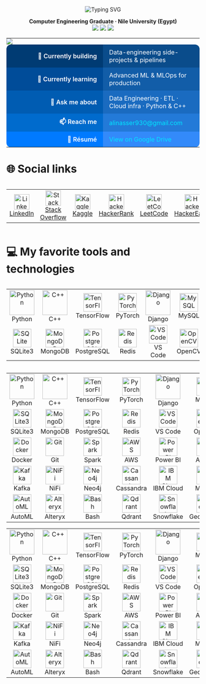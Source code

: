 <!-- ======================  HERO SECTION  ====================== -->

<p align="center">
  <img src="https://readme-typing-svg.demolab.com?font=Fira+Code&size=28&pause=1500&color=00BFFF&center=true&vCenter=true&width=1000&lines=Hi+%F0%9F%91%8B+I'm+Ali+Nasser+Badawy;Computer+Engineering+Graduate+%F0%9F%92%BB;Data+%26+Software+Engineer+in+the+Making" alt="Typing SVG">
</p>

<p align="center">
  <b>Computer Engineering Graduate · Nile University (Egypt)</b> <br/>
  <img src="https://img.shields.io/badge/-Data%20Engineering-0A66C2?style=for-the-badge&logo=Apache%20Airflow&logoColor=white"/>
  <img src="https://img.shields.io/badge/-Data%20Science-2596be?style=for-the-badge&logo=apachespark&logoColor=white"/>
<!--   <img src="https://img.shields.io/badge/-Data%20Science-2596be?style=for-the-badge&logo=pytorch&logoColor=white"/> -->
  <img src="https://img.shields.io/badge/-Software%20Engineering-6F42C1?style=for-the-badge&logo=python&logoColor=white"/>
  
</p>



<!-- ======================  END HERO  ====================== -->

<!-- ======================  QUICK FACTS  ====================== -->

<table align="center" style="border-collapse:collapse;">
  <!-- Decorative wave -->
  <tr>
    <td colspan="2" style="padding:0;border:none;">
      <img src="https://capsule-render.vercel.app/api?type=waving&color=0:00BFFF,100:0066FF&height=60&section=header"/>
    </td>
  </tr>

  <!-- Row 1 -->
  <tr>
    <td align="right" width="220"
        style="padding:10px 16px;font-weight:600;background:#003B73;color:#fff;border-radius:12px 0 0 0;">
      🚀  Currently&nbsp;building
    </td>
    <td align="left"
        style="padding:10px 16px;background:#0A4C8B;color:#fff;border-radius:0 12px 0 0;">
      Data-engineering side-projects & pipelines
    </td>
  </tr>

  <!-- Row 2 -->
  <tr>
    <td align="right"
        style="padding:10px 16px;font-weight:600;background:#004C99;color:#fff;">
      🌱  Currently&nbsp;learning
    </td>
    <td align="left"
        style="padding:10px 16px;background:#125DA8;color:#fff;">
      Advanced ML & MLOps for production
    </td>
  </tr>

  <!-- Row 3 -->
  <tr>
    <td align="right"
        style="padding:10px 16px;font-weight:600;background:#005CB2;color:#fff;">
      💬  Ask&nbsp;me&nbsp;about
    </td>
    <td align="left"
        style="padding:10px 16px;background:#1A6BC0;color:#fff;">
      Data Engineering · ETL · Cloud infra · Python & C++
    </td>
  </tr>

  <!-- Row 4 -->
  <tr>
    <td align="right"
        style="padding:10px 16px;font-weight:600;background:#006BCD;color:#fff;">
      📫  Reach&nbsp;me
    </td>
    <td align="left"
        style="padding:10px 16px;background:#237AD8;color:#fff;">
      <a href="mailto:alinasser930@gmail.com" style="color:#00E8FF;text-decoration:none;">
        alinasser930@gmail.com
      </a>
    </td>
  </tr>

  <!-- Row 5 -->
  <tr>
    <td align="right"
        style="padding:10px 16px;font-weight:600;background:#007AFF;color:#fff;border-radius:0 0 0 12px;">
      📄  Résumé
    </td>
    <td align="left"
        style="padding:10px 16px;background:#338AFA;color:#fff;border-radius:0 0 12px 0;">
      <a href="https://drive.google.com/file/d/1It9c2yYH0fZtNa_T791YxVqHvdWKi1a3/view?usp=drive"
         target="_blank" style="color:#00E8FF;text-decoration:none;">
        View on Google Drive
      </a>
    </td>
  </tr>
</table>



# 🌐 Social links
<div style="display: flex; justify-content: center;">
  <table>
    <tr>
      <td align="center" width="90">
        <a href="https://www.linkedin.com/in/alibadawy/" target="_blank" rel="noreferrer">
          <img src="https://raw.githubusercontent.com/rahuldkjain/github-profile-readme-generator/master/src/images/icons/Social/linked-in-alt.svg"
               alt="LinkedIn" width="40" height="40" /><br>
          LinkedIn
        </a>
      </td>
      <td align="center" width="90">
        <a href="https://stackoverflow.com/users/22475460/ali-nasser-badawy" target="_blank" rel="noreferrer">
          <img src="https://raw.githubusercontent.com/rahuldkjain/github-profile-readme-generator/master/src/images/icons/Social/stack-overflow.svg"
               alt="Stack Overflow" width="40" height="40" /><br>
          Stack Overflow
        </a>
      </td>
      <td align="center" width="90">
        <a href="https://www.kaggle.com/alinasserbadawy" target="_blank" rel="noreferrer">
          <img src="https://raw.githubusercontent.com/rahuldkjain/github-profile-readme-generator/master/src/images/icons/Social/kaggle.svg"
               alt="Kaggle" width="40" height="40" /><br>
          Kaggle
        </a>
      </td>
      <td align="center" width="90">
        <a href="https://www.hackerrank.com/alinasser930" target="_blank" rel="noreferrer">
          <img src="https://raw.githubusercontent.com/rahuldkjain/github-profile-readme-generator/master/src/images/icons/Social/hackerrank.svg"
               alt="HackerRank" width="40" height="40" /><br>
          HackerRank
        </a>
      </td>
      <td align="center" width="90">
        <a href="https://leetcode.com/" target="_blank" rel="noreferrer">
          <img src="https://raw.githubusercontent.com/rahuldkjain/github-profile-readme-generator/master/src/images/icons/Social/leet-code.svg"
               alt="LeetCode" width="40" height="40" /><br>
          LeetCode
        </a>
      </td>
      <td align="center" width="90">
        <a href="https://www.hackerearth.com/@alinasser930" target="_blank" rel="noreferrer">
          <img src="https://raw.githubusercontent.com/rahuldkjain/github-profile-readme-generator/master/src/images/icons/Social/hackerearth.svg"
               alt="HackerEarth" width="40" height="40" /><br>
          HackerEarth
        </a>
      </td>
    </tr>
  </table>
</div>


# 💻 My favorite tools and technologies
<div style="display: flex; justify-content: center;">
  <table>
    <!-- Row 1 -->
    <tr>
      <td align="center" width="90">
        <img src="https://techstack-generator.vercel.app/python-icon.svg" alt="Python" width="65" height="65" /><br>
        Python
      </td>
      <td align="center" width="90">
        <img src="https://techstack-generator.vercel.app/cpp-icon.svg" alt="C++" width="65" height="65" /><br>
        C++
      </td>
      <td align="center" width="90">
        <img src="https://skillicons.dev/icons?i=tensorflow" alt="TensorFlow" width="48" height="48" /><br>
        TensorFlow
      </td>
      <td align="center" width="90">
        <img src="https://skillicons.dev/icons?i=pytorch" alt="PyTorch" width="48" height="48" /><br>
        PyTorch
      </td>
      <td align="center" width="90">
        <img src="https://techstack-generator.vercel.app/django-icon.svg" alt="Django" width="65" height="65" /><br>
        Django
      </td>
      <td align="center" width="90">
        <img src="https://skillicons.dev/icons?i=mysql" alt="MySQL" width="48" height="48" /><br>
        MySQL
      </td>
    </tr>
    <!-- Row 2 -->
    <tr>
      <td align="center" width="90">
        <img src="https://skillicons.dev/icons?i=sqlite" alt="SQLite" width="48" height="48" /><br>
        SQLite3
      </td>
      <td align="center" width="90">
        <img src="https://skillicons.dev/icons?i=mongodb" alt="MongoDB" width="48" height="48" /><br>
        MongoDB
      </td>
      <td align="center" width="90">
        <img src="https://skillicons.dev/icons?i=postgresql" alt="PostgreSQL" width="48" height="48" /><br>
        PostgreSQL
      </td>
      <td align="center" width="90">
        <img src="https://skillicons.dev/icons?i=redis" alt="Redis" width="48" height="48" /><br>
        Redis
      </td>
      <td align="center" width="90">
        <img src="https://skillicons.dev/icons?i=vscode" alt="VS Code" width="48" height="48" /><br>
        VS Code
      </td>
      <td align="center" width="90">
        <img src="https://skillicons.dev/icons?i=opencv" alt="OpenCV" width="48" height="48" /><br>
        OpenCV
      </td>
    </tr>
  </table>
</div>



<!-- 💻 My favorite tools and technologies -->
<div align="center">
  <table>
    <!-- Row 1 -->
    <tr>
      <td width="100" align="center">
        <img src="https://techstack-generator.vercel.app/python-icon.svg" alt="Python" width="65"><br>Python
      </td>
      <td width="100" align="center">
        <img src="https://techstack-generator.vercel.app/cpp-icon.svg" alt="C++" width="65"><br>C++
      </td>
      <td width="100" align="center">
        <img src="https://skillicons.dev/icons?i=tensorflow" alt="TensorFlow" width="48"><br>TensorFlow
      </td>
      <td width="100" align="center">
        <img src="https://skillicons.dev/icons?i=pytorch" alt="PyTorch" width="48"><br>PyTorch
      </td>
      <td width="100" align="center">
        <img src="https://techstack-generator.vercel.app/django-icon.svg" alt="Django" width="65"><br>Django
      </td>
      <td width="100" align="center">
        <img src="https://skillicons.dev/icons?i=mysql" alt="MySQL" width="48"><br>MySQL
      </td>
    </tr>
        <!-- Row 2 -->
    <tr>
      <td width="100" align="center">
        <img src="https://skillicons.dev/icons?i=sqlite" alt="SQLite3" width="48"><br>SQLite3
      </td>
      <td width="100" align="center">
        <img src="https://skillicons.dev/icons?i=mongodb" alt="MongoDB" width="48"><br>MongoDB
      </td>
      <td width="100" align="center">
        <img src="https://skillicons.dev/icons?i=postgresql" alt="PostgreSQL" width="48"><br>PostgreSQL
      </td>
      <td width="100" align="center">
        <img src="https://skillicons.dev/icons?i=redis" alt="Redis" width="48"><br>Redis
      </td>
      <td width="100" align="center">
        <img src="https://skillicons.dev/icons?i=vscode" alt="VS Code" width="48"><br>VS Code
      </td>
      <td width="100" align="center">
        <img src="https://skillicons.dev/icons?i=opencv" alt="OpenCV" width="48"><br>OpenCV
      </td>
    </tr>
        <!-- Row 3 -->
    <tr>
      <td width="100" align="center">
        <img src="https://skillicons.dev/icons?i=docker" alt="Docker" width="48"><br>Docker
      </td>
      <td width="100" align="center">
        <img src="https://skillicons.dev/icons?i=git" alt="Git" width="48"><br>Git
      </td>
      <td width="100" align="center">
        <img src="https://raw.githubusercontent.com/devicons/devicon/master/icons/apache_spark/apache_spark-original.svg" alt="Spark" width="48"><br>Spark
      </td>
      <td width="100" align="center">
        <img src="https://skillicons.dev/icons?i=aws" alt="AWS" width="48"><br>AWS
      </td>
      <td width="100" align="center">
        <img src="https://skillicons.dev/icons?i=powerbi" alt="Power BI" width="48"><br>Power BI
      </td>
      <td width="100" align="center">
        <img src="https://skillicons.dev/icons?i=airflow" alt="Airflow" width="48"><br>Airflow
      </td>
    </tr>
    <!-- Row 4 -->
    <tr>
      <td width="100" align="center">
        <img src="https://skillicons.dev/icons?i=kafka" alt="Kafka" width="48"><br>Kafka
      </td>
      <td width="100" align="center">
        <img src="https://raw.githubusercontent.com/apache/nifi-site/main/assets/images/nifi-logo.svg" alt="NiFi" width="48"><br>NiFi
      </td>
      <td width="100" align="center">
        <img src="https://skillicons.dev/icons?i=neo4j" alt="Neo4j" width="48"><br>Neo4j
      </td>
      <td width="100" align="center">
        <img src="https://skillicons.dev/icons?i=cassandra" alt="Cassandra" width="48"><br>Cassandra
      </td>
      <td width="100" align="center">
        <img src="https://skillicons.dev/icons?i=ibmcloud" alt="IBM Cloud" width="48"><br>IBM Cloud
      </td>
      <td width="100" align="center">
        <img src="https://skillicons.dev/icons?i=mlflow" alt="MLflow" width="48"><br>MLflow
      </td>
    </tr>
    <!-- Row 5 -->
    <tr>
      <td width="100" align="center">
        <img src="https://raw.githubusercontent.com/google/automl/master/assets/automl-logo.svg" alt="AutoML" width="48"><br>AutoML
      </td>
      <td width="100" align="center">
        <img src="https://cdn.worldvectorlogo.com/logos/alteryx.svg" alt="Alteryx" width="48"><br>Alteryx
      </td>
      <td width="100" align="center">
        <img src="https://skillicons.dev/icons?i=bash" alt="Bash" width="48"><br>Bash
      </td>
      <td width="100" align="center">
        <img src="https://raw.githubusercontent.com/qdrant/qdrant/master/docs/public/logo.svg" alt="Qdrant" width="48"><br>Qdrant
      </td>
      <td width="100" align="center">
        <img src="https://skillicons.dev/icons?i=snowflake" alt="Snowflake" width="48"><br>Snowflake
      </td>
      <td width="100" align="center">
        <img src="https://raw.githubusercontent.com/geopandas/geopandas/main/doc/_static/logo.svg" alt="GeoPandas" width="48"><br>GeoPandas
      </td>
    </tr>
  </table>
</div>



<!-- 💻 My favorite tools and technologies -->
<div align="center">
  <table>
    <!-- Row 1 -->
    <tr>
      <td width="100" align="center"><img src="https://techstack-generator.vercel.app/python-icon.svg"                        alt="Python"       width="65"><br>Python</td>
      <td width="100" align="center"><img src="https://techstack-generator.vercel.app/cpp-icon.svg"                           alt="C++"          width="65"><br>C++</td>
      <td width="100" align="center"><img src="https://skillicons.dev/icons?i=tensorflow"                                     alt="TensorFlow"   width="48"><br>TensorFlow</td>
      <td width="100" align="center"><img src="https://skillicons.dev/icons?i=pytorch"                                        alt="PyTorch"      width="48"><br>PyTorch</td>
      <td width="100" align="center"><img src="https://techstack-generator.vercel.app/django-icon.svg"                        alt="Django"       width="65"><br>Django</td>
      <td width="100" align="center"><img src="https://skillicons.dev/icons?i=mysql"                                          alt="MySQL"        width="48"><br>MySQL</td>
    </tr>
        <!-- Row 2 -->
    <tr>
      <td width="100" align="center"><img src="https://skillicons.dev/icons?i=sqlite"                                         alt="SQLite3"      width="48"><br>SQLite3</td>
      <td width="100" align="center"><img src="https://skillicons.dev/icons?i=mongodb"                                        alt="MongoDB"      width="48"><br>MongoDB</td>
      <td width="100" align="center"><img src="https://skillicons.dev/icons?i=postgresql"                                     alt="PostgreSQL"   width="48"><br>PostgreSQL</td>
      <td width="100" align="center"><img src="https://skillicons.dev/icons?i=redis"                                          alt="Redis"        width="48"><br>Redis</td>
      <td width="100" align="center"><img src="https://skillicons.dev/icons?i=vscode"                                         alt="VS Code"      width="48"><br>VS Code</td>
      <td width="100" align="center"><img src="https://skillicons.dev/icons?i=opencv"                                         alt="OpenCV"       width="48"><br>OpenCV</td>
    </tr>
        <!-- Row 3 -->
    <tr>
      <td width="100" align="center"><img src="https://skillicons.dev/icons?i=docker"                                         alt="Docker"       width="48"><br>Docker</td>
      <td width="100" align="center"><img src="https://skillicons.dev/icons?i=git"                                            alt="Git"          width="48"><br>Git</td>
      <td width="100" align="center"><img src="https://cdn.jsdelivr.net/gh/simple-icons/simple-icons/icons/apachespark.svg"   alt="Spark"        width="48"><br>Spark</td>
      <td width="100" align="center"><img src="https://skillicons.dev/icons?i=aws"                                            alt="AWS"          width="48"><br>AWS</td>
      <td width="100" align="center"><img src="https://cdn.jsdelivr.net/gh/simple-icons/simple-icons/icons/powerbi.svg"       alt="Power BI"     width="48"><br>Power BI</td>
      <td width="100" align="center"><img src="https://cdn.jsdelivr.net/gh/simple-icons/simple-icons/icons/apacheairflow.svg" alt="Airflow"      width="48"><br>Airflow</td>
    </tr>
        <!-- Row 4 -->
    <tr>
      <td width="100" align="center"><img src="https://skillicons.dev/icons?i=kafka"                                          alt="Kafka"        width="48"><br>Kafka</td>
      <td width="100" align="center"><img src="https://cdn.jsdelivr.net/gh/simple-icons/simple-icons/icons/apachenifi.svg"    alt="NiFi"         width="48"><br>NiFi</td>
      <td width="100" align="center"><img src="https://skillicons.dev/icons?i=neo4j"                                          alt="Neo4j"        width="48"><br>Neo4j</td>
      <td width="100" align="center"><img src="https://skillicons.dev/icons?i=cassandra"                                      alt="Cassandra"    width="48"><br>Cassandra</td>
      <td width="100" align="center"><img src="https://cdn.jsdelivr.net/gh/simple-icons/simple-icons/icons/ibmcloud.svg"      alt="IBM Cloud"    width="48"><br>IBM Cloud</td>
      <td width="100" align="center"><img src="https://cdn.jsdelivr.net/gh/simple-icons/simple-icons/icons/mlflow.svg"        alt="MLflow"       width="48"><br>MLflow</td>
    </tr>
        <!-- Row 5 -->
    <tr>
      <td width="100" align="center"><img src="https://raw.githubusercontent.com/google/automl/master/assets/automl-logo.svg?raw=true" alt="AutoML"   width="48"><br>AutoML</td>
      <td width="100" align="center"><img src="https://cdn.jsdelivr.net/gh/simple-icons/simple-icons/icons/alteryx.svg"        alt="Alteryx"      width="48"><br>Alteryx</td>
      <td width="100" align="center"><img src="https://skillicons.dev/icons?i=bash"                                            alt="Bash"         width="48"><br>Bash</td>
      <td width="100" align="center"><img src="https://raw.githubusercontent.com/qdrant/qdrant/master/docs/public/logo.svg?raw=true"   alt="Qdrant"       width="48"><br>Qdrant</td>
      <td width="100" align="center"><img src="https://skillicons.dev/icons?i=snowflake"                                       alt="Snowflake"    width="48"><br>Snowflake</td>
      <td width="100" align="center"><img src="https://raw.githubusercontent.com/geopandas/geopandas/main/doc/_static/logo.svg?raw=true" alt="GeoPandas" width="48"><br>GeoPandas</td>
    </tr>
  </table>
</div>

